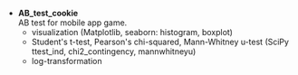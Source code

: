 * __AB_test_cookie__
<br>AB test for mobile app game.
    * visualization (Matplotlib, seaborn: histogram, boxplot)
    * Student's t-test, Pearson's chi-squared, Mann-Whitney u-test (SciPy ttest_ind, chi2_contingency, mannwhitneyu)
    * log-transformation